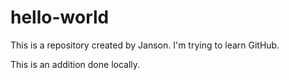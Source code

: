 # hello-world

This is a repository created by Janson. I'm trying to learn GitHub.

This is an addition done locally.